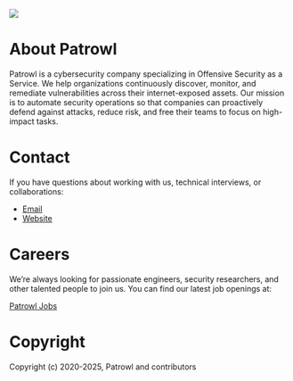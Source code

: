 ![](https://www.patrowl.io/media/site/9e7662ef43-1736242933/rectangle-transpar_black-black.png)

# About Patrowl

Patrowl is a cybersecurity company specializing in Offensive Security as a Service. We help organizations continuously discover, monitor, and remediate vulnerabilities across their internet-exposed assets. Our mission is to automate security operations so that companies can proactively defend against attacks, reduce risk, and free their teams to focus on high-impact tasks. 

# Contact

If you have questions about working with us, technical interviews, or collaborations:

- [Email](mailto:hiring@patrowl.io)
- [Website](https://patrowl.io/en/)
  
# Careers

We’re always looking for passionate engineers, security researchers, and other talented people to join us. You can find our latest job openings at:

[Patrowl Jobs](https://www.welcometothejungle.com/en/companies/patrowl/jobs)

# Copyright 

Copyright (c) 2020-2025, Patrowl and contributors
